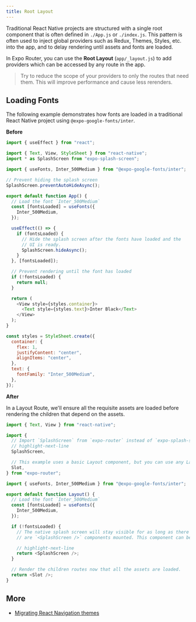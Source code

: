 ```yaml
---
title: Root Layout
---
```


Traditional React Native projects are structured with a single root component that is often defined in `./App.js` or `./index.js`. This pattern is often used to inject global providers such as Redux, Themes, Styles, etc. into the app, and to delay rendering until assets and fonts are loaded.

In Expo Router, you can use the **Root Layout** (`app/_layout.js`) to add providers which can be accessed by any route in the app.

> Try to reduce the scope of your providers to only the routes that need them. This will improve performance and cause less rerenders.

## Loading Fonts

The following example demonstrates how fonts are loaded in a traditional React Native project using `@expo-google-fonts/inter`.

**Before**

```js title=App.js
import { useEffect } from "react";

import { Text, View, StyleSheet } from "react-native";
import * as SplashScreen from "expo-splash-screen";

import { useFonts, Inter_500Medium } from "@expo-google-fonts/inter";

// Prevent hiding the splash screen
SplashScreen.preventAutoHideAsync();

export default function App() {
  // Load the font `Inter_500Medium`
  const [fontsLoaded] = useFonts({
    Inter_500Medium,
  });

  useEffect(() => {
    if (fontsLoaded) {
      // Hide the splash screen after the fonts have loaded and the
      // UI is ready.
      SplashScreen.hideAsync();
    }
  }, [fontsLoaded]);

  // Prevent rendering until the font has loaded
  if (!fontsLoaded) {
    return null;
  }

  return (
    <View style={styles.container}>
      <Text style={styles.text}>Inter Black</Text>
    </View>
  );
}

const styles = StyleSheet.create({
  container: {
    flex: 1,
    justifyContent: "center",
    alignItems: "center",
  },
  text: {
    fontFamily: "Inter_500Medium",
  },
});
```

**After**

In a Layout Route, we'll ensure all the requisite assets are loaded before rendering the children that depend on the assets.

```js title=app/_layout.js
import { Text, View } from "react-native";

import {
  // Import `SplashScreen` from `expo-router` instead of `expo-splash-screen`
  // highlight-next-line
  SplashScreen,

  // This example uses a basic Layout component, but you can use any Layout.
  Slot,
} from "expo-router";

import { useFonts, Inter_500Medium } from "@expo-google-fonts/inter";

export default function Layout() {
  // Load the font `Inter_500Medium`
  const [fontsLoaded] = useFonts({
    Inter_500Medium,
  });

  if (!fontsLoaded) {
    // The native splash screen will stay visible for as long as there
    // are `<SplashScreen />` components mounted. This component can be nested.

    // highlight-next-line
    return <SplashScreen />;
  }

  // Render the children routes now that all the assets are loaded.
  return <Slot />;
}
```

## More

- [Migrating React Navigation themes](/docs/migration/react-navigation/themes.md)
